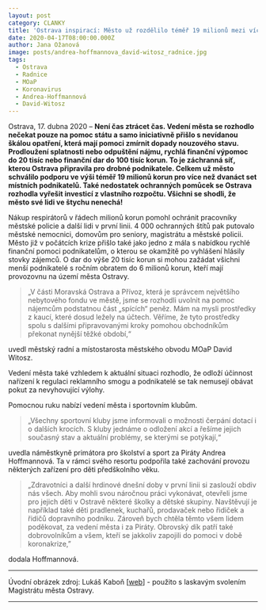 ```yaml
---
layout: post
category: CLANKY
title: 'Ostrava inspirací: Město už rozdělilo téměř 19 milionů mezi více než dvanáct set drobných podnikatelů'
date: 2020-04-17T08:00:00.000Z
author: Jana Ožanová
image: posts/andrea-hoffmannova_david-witosz_radnice.jpg
tags:
  - Ostrava
  - Radnice
  - MOaP
  - Koronavirus
  - Andrea-Hoffmannová
  - David-Witosz
---
```


Ostrava, 17. dubna 2020 – **Není čas ztrácet čas. Vedení města se rozhodlo nečekat pouze na pomoc státu a samo iniciativně přišlo s nevídanou škálou opatření, která mají pomoci zmírnit  dopady nouzového stavu. Prodloužení splatnosti nebo odpuštění nájmu, rychlá finanční výpomoc do 20 tisíc nebo finanční dar do 100 tisíc korun. To je záchranná síť, kterou Ostrava připravila pro drobné podnikatele. Celkem už město schválilo podporu ve výši téměř 19 milionů korun pro více než dvanáct set místních podnikatelů. Také nedostatek ochranných pomůcek se Ostrava rozhodla vyřešit investicí z vlastního rozpočtu. Všichni se shodli, že město své lidi ve štychu nenechá!**

Nákup respirátorů v řádech milionů korun pomohl ochránit pracovníky městské policie a další lidi v první linii. 4 000 ochranných štítů pak putovalo městské nemocnici, domovům pro seniory, magistrátu a městské policii. Město již v počátcích krize přišlo také jako jedno z mála s nabídkou rychlé finanční pomoci podnikatelům, o kterou se okamžitě po vyhlášení hlásily stovky zájemců. O dar do výše 20 tisíc korun si mohou zažádat všichni menší podnikatelé s ročním obratem do 6 milionů korun, kteří mají provozovnu na území města Ostravy.

> „V části Moravská Ostrava a Přívoz, která je správcem největšího nebytového fondu ve městě, jsme se rozhodli uvolnit na pomoc nájemcům podstatnou část „spících“ peněz. Mám na mysli prostředky z kaucí, které dosud ležely na účtech. Věříme, že tyto prostředky spolu s dalšími připravovanými kroky pomohou obchodníkům překonat nynější těžké období,“

uvedl městský radní a místostarosta městského obvodu MOaP David Witosz.

Vedení města také vzhledem k aktuální situaci rozhodlo, že odloží účinnost nařízení k regulaci reklamního smogu a podnikatelé se tak nemusejí obávat pokut za nevyhovující výlohy.

Pomocnou ruku nabízí vedení města i sportovním klubům.

> „Všechny sportovní kluby jsme informovali o možnosti čerpání dotací i o dalších krocích. S kluby jednáme o odložení akcí a řešíme jejich současný stav a aktuální problémy, se kterými se potýkají,“

uvedla náměstkyně primátora pro školství a sport za Piráty Andrea Hoffmannová. Ta v rámci svého resortu podpořila také zachování provozu některých zařízení pro děti předškolního věku.

> „Zdravotníci a další hrdinové dnešní doby v první linii si zaslouží obdiv nás všech. Aby mohli svou náročnou práci vykonávat, otevřeli jsme pro jejich děti v Ostravě některé školky a dětské skupiny. Navštěvují je například také děti pradlenek, kuchařů, prodavaček nebo řidiček a řidičů dopravního podniku. Zároveň bych chtěla těmto všem lidem poděkovat, za vedení města i za Piráty. Obrovský dík patří také dobrovolníkům a všem, kteří se jakkoliv zapojili do pomoci v době koronakrize,”

dodala Hoffmannová.

---

Úvodní obrázek zdroj: Lukáš Kaboň \[[web](https://lukaskabon.cz/)\] - použito s laskavým svolením Magistrátu města Ostravy.

- - -
